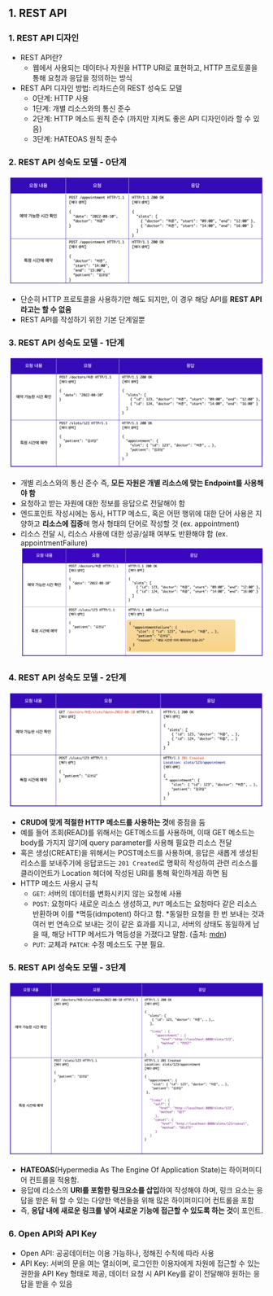  ## **1. REST API** ##
### 1. REST API 디자인
   - REST API란? 
     - 웹에서 사용되는 데이터나 자원을 HTTP URI로 표현하고, HTTP 프로토콜을 통해 요청과 응답을 정의하는 방식
   - REST API 디자인 방법: 리차드슨의 REST 성숙도 모델
     - 0단계: HTTP 사용
     - 1단계: 개별 리소스와의 통신 준수
     - 2단계: HTTP 메소드 원칙 준수 (까지만 지켜도 좋은 API 디자인이라 할 수 있음)
     - 3단계: HATEOAS 원칙 준수
  
### 2. REST API 성숙도 모델 - 0단계
   ![restApi_0](../Images/restApi_0.png)
   - 단순히 HTTP 프로토콜을 사용하기만 해도 되지만, 이 경우 해당 API를 **REST API라고는 할 수 없음**
   - REST API를 작성하기 위한 기본 단계일뿐
  
### 3. REST API 성숙도 모델 - 1단계
   ![restApi_1](../Images/restApi_1.png)
   - 개별 리소스와의 통신 준수 즉, **모든 자원은 개별 리소스에 맞는 Endpoint를 사용해야 함**
   - 요청하고 받는 자원에 대한 정보를 응답으로 전달해야 함
   - 엔드포인트 작성시에는 동사, HTTP 메소드, 혹은 어떤 행위에 대한 단어 사용은 지양하고 **리소스에 집중**해 명사 형태의 단어로 작성할 것 (ex. appointment)
   - 리소스 전달 시, 리소스 사용에 대한 성공/실패 여부도 반환해야 함 (ex. appointmentFailure)
    ![restApi_1r](../Images/restApi_1r.png)

### 4. REST API 성숙도 모델 - 2단계
   ![restApi_2](../Images/restApi_2.png)
   - **CRUD에 맞게 적절한 HTTP 메소드를 사용하는 것**에 중점을 둠
   - 예를 들어 조회(READ)를 위해서는 GET메소드를 사용하며, 이때 GET 메소드는 body를 가지지 않기에 query parameter를 사용해 필요한 리소스 전달
   - 혹은 생성(CREATE)을 위해서는 POST메소드를 사용하며, 응답은 새롭게 생성된 리소스를 보내주기에 응답코드는 `201 Created`로 명확히 작성하여 관련 리소스를 클라이언트가 Location 헤더에 작성된 URI를 통해 확인하게끔 하면 됨
   - HTTP 메소드 사용시 규칙
     - `GET`: 서버의 데이터를 변화시키지 않는 요청에 사용
     - `POST`: 요청마다 새로운 리소스 생성하고, `PUT` 메소드는 요청마다 같은 리소스 반환하며 이를 *멱등(idmpotent) 하다고 함. *동일한 요청을 한 번 보내는 것과 여러 번 연속으로 보내는 것이 같은 효과를 지니고, 서버의 상태도 동일하게 남을 때, 해당 HTTP 메서드가 멱등성을 가졌다고 말함. (출처: [mdn](https://developer.mozilla.org/ko/docs/Glossary/Idempotent))
     - `PUT`: 교체과 `PATCH`: 수정 메소드도 구분 필요.
  
### 5. REST API 성숙도 모델 - 3단계
   ![restApi_3](../Images/restApi_3.png)
   - **HATEOAS**(Hypermedia As The Engine Of Application State)는 하이퍼미디어 컨트롤을 적용함. 
   - 응답에 리소스의 **URI를 포함한 링크요소를 삽입**하여 작성해야 하며, 링크 요소는 응답을 받은 뒤 할 수 있는 다양한 액션들을 위해 많은 하이퍼미디어 컨트롤을 포함
   - 즉, **응답 내에 새로운 링크를 넣어 새로운 기능에 접근할 수 있도록 하는 것**이 포인트.

### 6. Open API와 API Key
- Open API: 공공데이터는 이용 가능하나, 정해진 수칙에 따라 사용
- API Key: 서버의 문을 여는 열쇠이며, 로그인한 이용자에게 자원에 접근할 수 있는 권한을 API Key 형태로 제공, 데이터 요청 시 API Key를 같이 전달해야 원하는 응답을 받을 수 있음